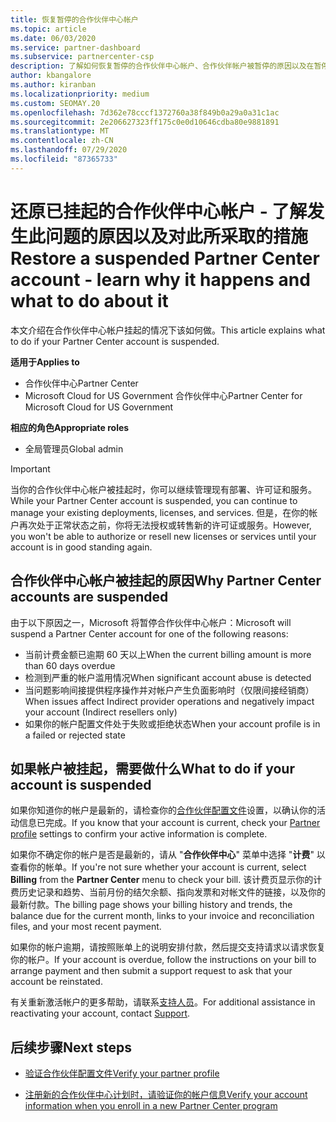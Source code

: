 ```yaml
---
title: 恢复暂停的合作伙伴中心帐户
ms.topic: article
ms.date: 06/03/2020
ms.service: partner-dashboard
ms.subservice: partnercenter-csp
description: 了解如何恢复暂停的合作伙伴中心帐户、合作伙伴帐户被暂停的原因以及在暂停时如何使用帐户。
author: kbangalore
ms.author: kiranban
ms.localizationpriority: medium
ms.custom: SEOMAY.20
ms.openlocfilehash: 7d362e78cccf1372760a38f849b0a29a0a31c1ac
ms.sourcegitcommit: 2e206627323ff175c0e0d10646cdba80e9881891
ms.translationtype: MT
ms.contentlocale: zh-CN
ms.lasthandoff: 07/29/2020
ms.locfileid: "87365733"
---
```

# <a name="restore-a-suspended-partner-center-account---learn-why-it-happens-and-what-to-do-about-it"></a><span data-ttu-id="ea71b-103">还原已挂起的合作伙伴中心帐户 - 了解发生此问题的原因以及对此所采取的措施</span><span class="sxs-lookup"><span data-stu-id="ea71b-103">Restore a suspended Partner Center account - learn why it happens and what to do about it</span></span>

<span data-ttu-id="ea71b-104">本文介绍在合作伙伴中心帐户挂起的情况下该如何做。</span><span class="sxs-lookup"><span data-stu-id="ea71b-104">This article explains what to do if your Partner Center account is suspended.</span></span>

<span data-ttu-id="ea71b-105">**适用于**</span><span class="sxs-lookup"><span data-stu-id="ea71b-105">**Applies to**</span></span>

-  <span data-ttu-id="ea71b-106">合作伙伴中心</span><span class="sxs-lookup"><span data-stu-id="ea71b-106">Partner Center</span></span>
-  <span data-ttu-id="ea71b-107">Microsoft Cloud for US Government 合作伙伴中心</span><span class="sxs-lookup"><span data-stu-id="ea71b-107">Partner Center for Microsoft Cloud for US Government</span></span>

<span data-ttu-id="ea71b-108">**相应的角色**</span><span class="sxs-lookup"><span data-stu-id="ea71b-108">**Appropriate roles**</span></span>

- <span data-ttu-id="ea71b-109">全局管理员</span><span class="sxs-lookup"><span data-stu-id="ea71b-109">Global admin</span></span>


> [!IMPORTANT]  
> <span data-ttu-id="ea71b-110">当你的合作伙伴中心帐户被挂起时，你可以继续管理现有部署、许可证和服务。</span><span class="sxs-lookup"><span data-stu-id="ea71b-110">While your Partner Center account is suspended, you can continue to manage your existing deployments, licenses, and services.</span></span> <span data-ttu-id="ea71b-111">但是，在你的帐户再次处于正常状态之前，你将无法授权或转售新的许可证或服务。</span><span class="sxs-lookup"><span data-stu-id="ea71b-111">However, you won't be able to authorize or resell new licenses or services until your account is in good standing again.</span></span>

## <a name="why-partner-center-accounts-are-suspended"></a><span data-ttu-id="ea71b-112">合作伙伴中心帐户被挂起的原因</span><span class="sxs-lookup"><span data-stu-id="ea71b-112">Why Partner Center accounts are suspended</span></span>

<span data-ttu-id="ea71b-113">由于以下原因之一，Microsoft 将暂停合作伙伴中心帐户：</span><span class="sxs-lookup"><span data-stu-id="ea71b-113">Microsoft will suspend a Partner Center account for one of the following reasons:</span></span>

- <span data-ttu-id="ea71b-114">当前计费金额已逾期 60 天以上</span><span class="sxs-lookup"><span data-stu-id="ea71b-114">When the current billing amount is more than 60 days overdue</span></span> 
- <span data-ttu-id="ea71b-115">检测到严重的帐户滥用情况</span><span class="sxs-lookup"><span data-stu-id="ea71b-115">When significant account abuse is detected</span></span>
- <span data-ttu-id="ea71b-116">当问题影响间接提供程序操作并对帐户产生负面影响时（仅限间接经销商）</span><span class="sxs-lookup"><span data-stu-id="ea71b-116">When issues affect Indirect provider operations and negatively impact your account (Indirect resellers only)</span></span>
- <span data-ttu-id="ea71b-117">如果你的帐户配置文件处于失败或拒绝状态</span><span class="sxs-lookup"><span data-stu-id="ea71b-117">When your account profile is in a failed or rejected state</span></span>

## <a name="what-to-do-if-your-account-is-suspended"></a><span data-ttu-id="ea71b-118">如果帐户被挂起，需要做什么</span><span class="sxs-lookup"><span data-stu-id="ea71b-118">What to do if your account is suspended</span></span>

<span data-ttu-id="ea71b-119">如果你知道你的帐户是最新的，请检查你的[合作伙伴配置文件](https://partner.microsoft.com/pcv/accountsettings/partnerprofile)设置，以确认你的活动信息已完成。</span><span class="sxs-lookup"><span data-stu-id="ea71b-119">If you know that your account is current, check your [Partner profile](https://partner.microsoft.com/pcv/accountsettings/partnerprofile) settings to confirm your active information is complete.</span></span> 

<span data-ttu-id="ea71b-120">如果你不确定你的帐户是否是最新的，请从 "**合作伙伴中心**" 菜单中选择 "**计费**" 以查看你的帐单。</span><span class="sxs-lookup"><span data-stu-id="ea71b-120">If you're not sure whether your account is current, select **Billing** from the **Partner Center** menu to check your bill.</span></span> <span data-ttu-id="ea71b-121">该计费页显示你的计费历史记录和趋势、当前月份的结欠余额、指向发票和对帐文件的链接，以及你的最新付款。</span><span class="sxs-lookup"><span data-stu-id="ea71b-121">The billing page shows your billing history and trends, the balance due for the current month, links to your invoice and reconciliation files, and your most recent payment.</span></span>

<span data-ttu-id="ea71b-122">如果你的帐户逾期，请按照账单上的说明安排付款，然后提交支持请求以请求恢复你的帐户。</span><span class="sxs-lookup"><span data-stu-id="ea71b-122">If your account is overdue, follow the instructions on your bill to arrange payment and then submit a support request to ask that your account be reinstated.</span></span> 

<span data-ttu-id="ea71b-123">有关重新激活帐户的更多帮助，请联系[支持人员](https://partner.microsoft.com/dashboard/support/csp/servicerequests/create)。</span><span class="sxs-lookup"><span data-stu-id="ea71b-123">For additional assistance in reactivating your account, contact [Support](https://partner.microsoft.com/dashboard/support/csp/servicerequests/create).</span></span>

## <a name="next-steps"></a><span data-ttu-id="ea71b-124">后续步骤</span><span class="sxs-lookup"><span data-stu-id="ea71b-124">Next steps</span></span>

- [<span data-ttu-id="ea71b-125">验证合作伙伴配置文件</span><span class="sxs-lookup"><span data-stu-id="ea71b-125">Verify your partner profile</span></span>](update-your-partner-profile.md)

- [<span data-ttu-id="ea71b-126">注册新的合作伙伴中心计划时，请验证你的帐户信息</span><span class="sxs-lookup"><span data-stu-id="ea71b-126">Verify your account information when you enroll in a new Partner Center program</span></span>](verification-responses.md)
